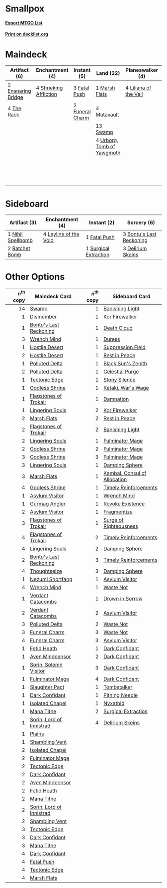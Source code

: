 # Smallpox

#### [Export MTGO List](../collection/Smallpox/Smallpox.txt)
#### [Print on decklist.org](http://decklist.org/?deckmain=2%09Collective%20Brutality%0A2%09Ensnaring%20Bridge%0A3%09Fatal%20Push%0A2%09Funeral%20Charm%0A4%09Inquisition%20of%20Kozilek%0A4%09Liliana%20of%20the%20Veil%0A1%09Marsh%20Flats%0A4%09Mutavault%0A4%09Raven's%20Crime%0A4%09Shrieking%20Affliction%0A4%09Smallpox%0A13%09Swamp%0A4%09The%20Rack%0A3%09Thoughtseize%0A4%09Urborg,%20Tomb%20of%20Yawgmoth%0A2%09Wrench%20Mind&deckside=3%09Bontu's%20Last%20Reckoning%0A3%09Delirium%20Skeins%0A1%09Fatal%20Push%0A4%09Leyline%20of%20the%20Void%0A1%09Nihil%20Spellbomb%0A2%09Ratchet%20Bomb%0A1%09Surgical%20Extraction)
# Maindeck

|                                        Artifact (6)                                         |                                         Enchantment (4)                                         |                                      Instant (5)                                       |                                              Land (22)                                              |                                        Planeswalker (4)                                        |                                           Sorcery (19)                                            |
|---------------------------------------------------------------------------------------------|-------------------------------------------------------------------------------------------------|----------------------------------------------------------------------------------------|-----------------------------------------------------------------------------------------------------|------------------------------------------------------------------------------------------------|---------------------------------------------------------------------------------------------------|
|2 [Ensnaring Bridge](http://gatherer.wizards.com/Pages/Card/Details.aspx?multiverseid=442213)|4 [Shrieking Affliction](http://gatherer.wizards.com/Pages/Card/Details.aspx?multiverseid=265409)|3 [Fatal Push](http://gatherer.wizards.com/Pages/Card/Details.aspx?multiverseid=423724) |1 [Marsh Flats](http://gatherer.wizards.com/Pages/Card/Details.aspx?multiverseid=426064)             |4 [Liliana of the Veil](http://gatherer.wizards.com/Pages/Card/Details.aspx?multiverseid=425901)|2 [Collective Brutality](http://gatherer.wizards.com/Pages/Card/Details.aspx?multiverseid=414380)  |
|4 [The Rack](http://gatherer.wizards.com/Pages/Card/Details.aspx?multiverseid=109725)        |                                                                                                 |2 [Funeral Charm](http://gatherer.wizards.com/Pages/Card/Details.aspx?multiverseid=3618)|4 [Mutavault](http://gatherer.wizards.com/Pages/Card/Details.aspx?multiverseid=152724)               |                                                                                                |4 [Inquisition of Kozilek](http://gatherer.wizards.com/Pages/Card/Details.aspx?multiverseid=425900)|
|                                                                                             |                                                                                                 |                                                                                        |13 [Swamp](http://gatherer.wizards.com/Pages/Card/Details.aspx?multiverseid=439603)                  |                                                                                                |4 [Raven's Crime](http://gatherer.wizards.com/Pages/Card/Details.aspx?multiverseid=370478)         |
|                                                                                             |                                                                                                 |                                                                                        |4 [Urborg, Tomb of Yawgmoth](http://gatherer.wizards.com/Pages/Card/Details.aspx?multiverseid=287330)|                                                                                                |4 [Smallpox](http://gatherer.wizards.com/Pages/Card/Details.aspx?multiverseid=417484)              |
|                                                                                             |                                                                                                 |                                                                                        |                                                                                                     |                                                                                                |3 [Thoughtseize](http://gatherer.wizards.com/Pages/Card/Details.aspx?multiverseid=438676)          |
|                                                                                             |                                                                                                 |                                                                                        |                                                                                                     |                                                                                                |2 [Wrench Mind](http://gatherer.wizards.com/Pages/Card/Details.aspx?multiverseid=438681)           |


# Sideboard

|                                        Artifact (3)                                        |                                        Enchantment (4)                                         |                                          Instant (2)                                           |                                            Sorcery (6)                                            |
|--------------------------------------------------------------------------------------------|------------------------------------------------------------------------------------------------|------------------------------------------------------------------------------------------------|---------------------------------------------------------------------------------------------------|
|1 [Nihil Spellbomb](http://gatherer.wizards.com/Pages/Card/Details.aspx?multiverseid=442215)|4 [Leyline of the Void](http://gatherer.wizards.com/Pages/Card/Details.aspx?multiverseid=205013)|1 [Fatal Push](http://gatherer.wizards.com/Pages/Card/Details.aspx?multiverseid=423724)         |3 [Bontu's Last Reckoning](http://gatherer.wizards.com/Pages/Card/Details.aspx?multiverseid=430749)|
|2 [Ratchet Bomb](http://gatherer.wizards.com/Pages/Card/Details.aspx?multiverseid=205482)   |                                                                                                |1 [Surgical Extraction](http://gatherer.wizards.com/Pages/Card/Details.aspx?multiverseid=397706)|3 [Delirium Skeins](http://gatherer.wizards.com/Pages/Card/Details.aspx?multiverseid=425890)       |


# Other Options

|*n*<sup>th</sup> copy|                                           Maindeck Card                                           |*n*<sup>th</sup> copy|                                            Sideboard Card                                             |
|--------------------:|---------------------------------------------------------------------------------------------------|--------------------:|-------------------------------------------------------------------------------------------------------|
|                   14|[Swamp](http://gatherer.wizards.com/Pages/Card/Details.aspx?multiverseid=439603)                   |                    1|[Banishing Light](http://gatherer.wizards.com/Pages/Card/Details.aspx?multiverseid=446754)             |
|                    1|[Dismember](http://gatherer.wizards.com/Pages/Card/Details.aspx?multiverseid=397830)               |                    1|[Kor Firewalker](http://gatherer.wizards.com/Pages/Card/Details.aspx?multiverseid=442010)              |
|                    1|[Bontu's Last Reckoning](http://gatherer.wizards.com/Pages/Card/Details.aspx?multiverseid=430749)  |                    1|[Death Cloud](http://gatherer.wizards.com/Pages/Card/Details.aspx?multiverseid=370381)                 |
|                    3|[Wrench Mind](http://gatherer.wizards.com/Pages/Card/Details.aspx?multiverseid=438681)             |                    1|[Duress](http://gatherer.wizards.com/Pages/Card/Details.aspx?multiverseid=270465)                      |
|                    1|[Hostile Desert](http://gatherer.wizards.com/Pages/Card/Details.aspx?multiverseid=430867)          |                    1|[Suppression Field](http://gatherer.wizards.com/Pages/Card/Details.aspx?multiverseid=83617)            |
|                    2|[Hostile Desert](http://gatherer.wizards.com/Pages/Card/Details.aspx?multiverseid=430867)          |                    1|[Rest in Peace](http://gatherer.wizards.com/Pages/Card/Details.aspx?multiverseid=442021)               |
|                    1|[Polluted Delta](http://gatherer.wizards.com/Pages/Card/Details.aspx?multiverseid=405104)          |                    1|[Black Sun's Zenith](http://gatherer.wizards.com/Pages/Card/Details.aspx?multiverseid=389442)          |
|                    2|[Polluted Delta](http://gatherer.wizards.com/Pages/Card/Details.aspx?multiverseid=405104)          |                    1|[Celestial Purge](http://gatherer.wizards.com/Pages/Card/Details.aspx?multiverseid=397699)             |
|                    1|[Tectonic Edge](http://gatherer.wizards.com/Pages/Card/Details.aspx?multiverseid=409575)           |                    1|[Stony Silence](http://gatherer.wizards.com/Pages/Card/Details.aspx?multiverseid=425850)               |
|                    1|[Godless Shrine](http://gatherer.wizards.com/Pages/Card/Details.aspx?multiverseid=405099)          |                    1|[Kataki, War's Wage](http://gatherer.wizards.com/Pages/Card/Details.aspx?multiverseid=370414)          |
|                    1|[Flagstones of Trokair](http://gatherer.wizards.com/Pages/Card/Details.aspx?multiverseid=116733)   |                    1|[Damnation](http://gatherer.wizards.com/Pages/Card/Details.aspx?multiverseid=425888)                   |
|                    1|[Lingering Souls](http://gatherer.wizards.com/Pages/Card/Details.aspx?multiverseid=425837)         |                    2|[Kor Firewalker](http://gatherer.wizards.com/Pages/Card/Details.aspx?multiverseid=442010)              |
|                    2|[Marsh Flats](http://gatherer.wizards.com/Pages/Card/Details.aspx?multiverseid=426064)             |                    2|[Rest in Peace](http://gatherer.wizards.com/Pages/Card/Details.aspx?multiverseid=442021)               |
|                    2|[Flagstones of Trokair](http://gatherer.wizards.com/Pages/Card/Details.aspx?multiverseid=116733)   |                    2|[Banishing Light](http://gatherer.wizards.com/Pages/Card/Details.aspx?multiverseid=446754)             |
|                    2|[Lingering Souls](http://gatherer.wizards.com/Pages/Card/Details.aspx?multiverseid=425837)         |                    1|[Fulminator Mage](http://gatherer.wizards.com/Pages/Card/Details.aspx?multiverseid=397686)             |
|                    2|[Godless Shrine](http://gatherer.wizards.com/Pages/Card/Details.aspx?multiverseid=405099)          |                    2|[Fulminator Mage](http://gatherer.wizards.com/Pages/Card/Details.aspx?multiverseid=397686)             |
|                    3|[Godless Shrine](http://gatherer.wizards.com/Pages/Card/Details.aspx?multiverseid=405099)          |                    3|[Fulminator Mage](http://gatherer.wizards.com/Pages/Card/Details.aspx?multiverseid=397686)             |
|                    3|[Lingering Souls](http://gatherer.wizards.com/Pages/Card/Details.aspx?multiverseid=425837)         |                    1|[Damping Sphere](http://gatherer.wizards.com/Pages/Card/Details.aspx?multiverseid=443101)              |
|                    3|[Marsh Flats](http://gatherer.wizards.com/Pages/Card/Details.aspx?multiverseid=426064)             |                    1|[Kambal, Consul of Allocation](http://gatherer.wizards.com/Pages/Card/Details.aspx?multiverseid=417756)|
|                    4|[Godless Shrine](http://gatherer.wizards.com/Pages/Card/Details.aspx?multiverseid=405099)          |                    1|[Timely Reinforcements](http://gatherer.wizards.com/Pages/Card/Details.aspx?multiverseid=220074)       |
|                    1|[Asylum Visitor](http://gatherer.wizards.com/Pages/Card/Details.aspx?multiverseid=409846)          |                    1|[Wrench Mind](http://gatherer.wizards.com/Pages/Card/Details.aspx?multiverseid=438681)                 |
|                    1|[Gurmag Angler](http://gatherer.wizards.com/Pages/Card/Details.aspx?multiverseid=391850)           |                    1|[Revoke Existence](http://gatherer.wizards.com/Pages/Card/Details.aspx?multiverseid=284488)            |
|                    2|[Asylum Visitor](http://gatherer.wizards.com/Pages/Card/Details.aspx?multiverseid=409846)          |                    1|[Fragmentize](http://gatherer.wizards.com/Pages/Card/Details.aspx?multiverseid=417587)                 |
|                    3|[Flagstones of Trokair](http://gatherer.wizards.com/Pages/Card/Details.aspx?multiverseid=116733)   |                    1|[Surge of Righteousness](http://gatherer.wizards.com/Pages/Card/Details.aspx?multiverseid=394720)      |
|                    4|[Flagstones of Trokair](http://gatherer.wizards.com/Pages/Card/Details.aspx?multiverseid=116733)   |                    2|[Timely Reinforcements](http://gatherer.wizards.com/Pages/Card/Details.aspx?multiverseid=220074)       |
|                    4|[Lingering Souls](http://gatherer.wizards.com/Pages/Card/Details.aspx?multiverseid=425837)         |                    2|[Damping Sphere](http://gatherer.wizards.com/Pages/Card/Details.aspx?multiverseid=443101)              |
|                    2|[Bontu's Last Reckoning](http://gatherer.wizards.com/Pages/Card/Details.aspx?multiverseid=430749)  |                    3|[Timely Reinforcements](http://gatherer.wizards.com/Pages/Card/Details.aspx?multiverseid=220074)       |
|                    4|[Thoughtseize](http://gatherer.wizards.com/Pages/Card/Details.aspx?multiverseid=438676)            |                    3|[Damping Sphere](http://gatherer.wizards.com/Pages/Card/Details.aspx?multiverseid=443101)              |
|                    1|[Nezumi Shortfang](http://gatherer.wizards.com/Pages/Card/Details.aspx?multiverseid=78679)         |                    1|[Asylum Visitor](http://gatherer.wizards.com/Pages/Card/Details.aspx?multiverseid=409846)              |
|                    4|[Wrench Mind](http://gatherer.wizards.com/Pages/Card/Details.aspx?multiverseid=438681)             |                    1|[Waste Not](http://gatherer.wizards.com/Pages/Card/Details.aspx?multiverseid=420734)                   |
|                    1|[Verdant Catacombs](http://gatherer.wizards.com/Pages/Card/Details.aspx?multiverseid=426074)       |                    1|[Drown in Sorrow](http://gatherer.wizards.com/Pages/Card/Details.aspx?multiverseid=378437)             |
|                    2|[Verdant Catacombs](http://gatherer.wizards.com/Pages/Card/Details.aspx?multiverseid=426074)       |                    2|[Asylum Visitor](http://gatherer.wizards.com/Pages/Card/Details.aspx?multiverseid=409846)              |
|                    3|[Polluted Delta](http://gatherer.wizards.com/Pages/Card/Details.aspx?multiverseid=405104)          |                    2|[Waste Not](http://gatherer.wizards.com/Pages/Card/Details.aspx?multiverseid=420734)                   |
|                    3|[Funeral Charm](http://gatherer.wizards.com/Pages/Card/Details.aspx?multiverseid=3618)             |                    3|[Waste Not](http://gatherer.wizards.com/Pages/Card/Details.aspx?multiverseid=420734)                   |
|                    4|[Funeral Charm](http://gatherer.wizards.com/Pages/Card/Details.aspx?multiverseid=3618)             |                    3|[Asylum Visitor](http://gatherer.wizards.com/Pages/Card/Details.aspx?multiverseid=409846)              |
|                    1|[Fetid Heath](http://gatherer.wizards.com/Pages/Card/Details.aspx?multiverseid=442227)             |                    1|[Dark Confidant](http://gatherer.wizards.com/Pages/Card/Details.aspx?multiverseid=370413)              |
|                    1|[Aven Mindcensor](http://gatherer.wizards.com/Pages/Card/Details.aspx?multiverseid=429861)         |                    2|[Dark Confidant](http://gatherer.wizards.com/Pages/Card/Details.aspx?multiverseid=370413)              |
|                    1|[Sorin, Solemn Visitor](http://gatherer.wizards.com/Pages/Card/Details.aspx?multiverseid=386672)   |                    3|[Dark Confidant](http://gatherer.wizards.com/Pages/Card/Details.aspx?multiverseid=370413)              |
|                    1|[Fulminator Mage](http://gatherer.wizards.com/Pages/Card/Details.aspx?multiverseid=397686)         |                    4|[Dark Confidant](http://gatherer.wizards.com/Pages/Card/Details.aspx?multiverseid=370413)              |
|                    1|[Slaughter Pact](http://gatherer.wizards.com/Pages/Card/Details.aspx?multiverseid=370457)          |                    1|[Tombstalker](http://gatherer.wizards.com/Pages/Card/Details.aspx?multiverseid=370539)                 |
|                    1|[Dark Confidant](http://gatherer.wizards.com/Pages/Card/Details.aspx?multiverseid=370413)          |                    1|[Pithing Needle](http://gatherer.wizards.com/Pages/Card/Details.aspx?multiverseid=425815)              |
|                    1|[Isolated Chapel](http://gatherer.wizards.com/Pages/Card/Details.aspx?multiverseid=382189)         |                    1|[Nyxathid](http://gatherer.wizards.com/Pages/Card/Details.aspx?multiverseid=186616)                    |
|                    1|[Mana Tithe](http://gatherer.wizards.com/Pages/Card/Details.aspx?multiverseid=122324)              |                    2|[Surgical Extraction](http://gatherer.wizards.com/Pages/Card/Details.aspx?multiverseid=397706)         |
|                    1|[Sorin, Lord of Innistrad](http://gatherer.wizards.com/Pages/Card/Details.aspx?multiverseid=368535)|                    4|[Delirium Skeins](http://gatherer.wizards.com/Pages/Card/Details.aspx?multiverseid=425890)             |
|                    1|[Plains](http://gatherer.wizards.com/Pages/Card/Details.aspx?multiverseid=439601)                  |                     |                                                                                                       |
|                    1|[Shambling Vent](http://gatherer.wizards.com/Pages/Card/Details.aspx?multiverseid=402031)          |                     |                                                                                                       |
|                    2|[Isolated Chapel](http://gatherer.wizards.com/Pages/Card/Details.aspx?multiverseid=382189)         |                     |                                                                                                       |
|                    2|[Fulminator Mage](http://gatherer.wizards.com/Pages/Card/Details.aspx?multiverseid=397686)         |                     |                                                                                                       |
|                    2|[Tectonic Edge](http://gatherer.wizards.com/Pages/Card/Details.aspx?multiverseid=409575)           |                     |                                                                                                       |
|                    2|[Dark Confidant](http://gatherer.wizards.com/Pages/Card/Details.aspx?multiverseid=370413)          |                     |                                                                                                       |
|                    2|[Aven Mindcensor](http://gatherer.wizards.com/Pages/Card/Details.aspx?multiverseid=429861)         |                     |                                                                                                       |
|                    2|[Fetid Heath](http://gatherer.wizards.com/Pages/Card/Details.aspx?multiverseid=442227)             |                     |                                                                                                       |
|                    2|[Mana Tithe](http://gatherer.wizards.com/Pages/Card/Details.aspx?multiverseid=122324)              |                     |                                                                                                       |
|                    2|[Sorin, Lord of Innistrad](http://gatherer.wizards.com/Pages/Card/Details.aspx?multiverseid=368535)|                     |                                                                                                       |
|                    2|[Shambling Vent](http://gatherer.wizards.com/Pages/Card/Details.aspx?multiverseid=402031)          |                     |                                                                                                       |
|                    3|[Tectonic Edge](http://gatherer.wizards.com/Pages/Card/Details.aspx?multiverseid=409575)           |                     |                                                                                                       |
|                    3|[Dark Confidant](http://gatherer.wizards.com/Pages/Card/Details.aspx?multiverseid=370413)          |                     |                                                                                                       |
|                    3|[Mana Tithe](http://gatherer.wizards.com/Pages/Card/Details.aspx?multiverseid=122324)              |                     |                                                                                                       |
|                    4|[Dark Confidant](http://gatherer.wizards.com/Pages/Card/Details.aspx?multiverseid=370413)          |                     |                                                                                                       |
|                    4|[Fatal Push](http://gatherer.wizards.com/Pages/Card/Details.aspx?multiverseid=423724)              |                     |                                                                                                       |
|                    4|[Tectonic Edge](http://gatherer.wizards.com/Pages/Card/Details.aspx?multiverseid=409575)           |                     |                                                                                                       |
|                    4|[Marsh Flats](http://gatherer.wizards.com/Pages/Card/Details.aspx?multiverseid=426064)             |                     |                                                                                                       |

